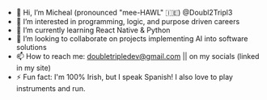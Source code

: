 - 👋 Hi, I’m Micheal (pronounced "mee-HAWL" 🇮🇪) @Doubl2Tripl3
- 👀 I’m interested in programming, logic, and purpose driven careers
- 🌱 I’m currently learning React Native & Python
- 👷 I’m looking to collaborate on projects implementing AI into software solutions
- 📫 How to reach me: doubletripledev@gmail.com || on my socials (linked in my site)
- ⚡ Fun fact: I'm 100% Irish, but I speak Spanish! I also love to play instruments and run.

<!---
Doubl2Tripl3/Doubl2Tripl3 is a ✨ special ✨ repository because its `README.md` (this file) appears on your GitHub profile.
You can click the Preview link to take a look at your changes.
--->

